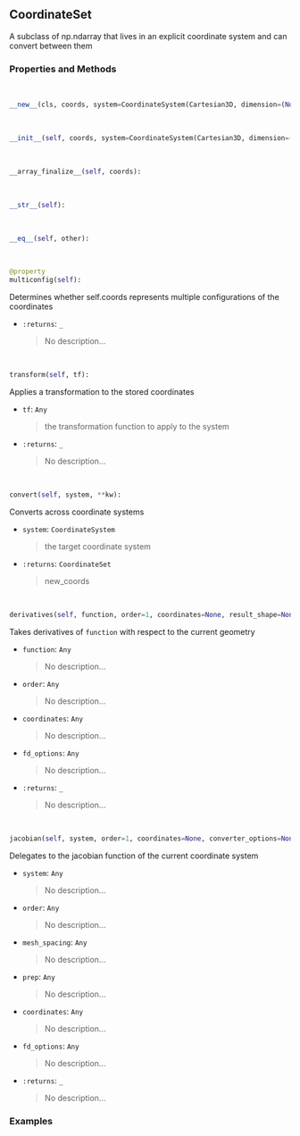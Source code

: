 ## <a id="McUtils.McUtils.Coordinerds.CoordinateSystems.CoordinateSet.CoordinateSet">CoordinateSet</a>
A subclass of np.ndarray that lives in an explicit coordinate system and can convert between them

### Properties and Methods
<a id="McUtils.McUtils.Coordinerds.CoordinateSystems.CoordinateSet.CoordinateSet.__new__" class="docs-object-method">&nbsp;</a>
```python
__new__(cls, coords, system=CoordinateSystem(Cartesian3D, dimension=(None, 3), matrix=None), converter_options=None): 
```

<a id="McUtils.McUtils.Coordinerds.CoordinateSystems.CoordinateSet.CoordinateSet.__init__" class="docs-object-method">&nbsp;</a>
```python
__init__(self, coords, system=CoordinateSystem(Cartesian3D, dimension=(None, 3), matrix=None), converter_options=None): 
```

<a id="McUtils.McUtils.Coordinerds.CoordinateSystems.CoordinateSet.CoordinateSet.__array_finalize__" class="docs-object-method">&nbsp;</a>
```python
__array_finalize__(self, coords): 
```

<a id="McUtils.McUtils.Coordinerds.CoordinateSystems.CoordinateSet.CoordinateSet.__str__" class="docs-object-method">&nbsp;</a>
```python
__str__(self): 
```

<a id="McUtils.McUtils.Coordinerds.CoordinateSystems.CoordinateSet.CoordinateSet.__eq__" class="docs-object-method">&nbsp;</a>
```python
__eq__(self, other): 
```

<a id="McUtils.McUtils.Coordinerds.CoordinateSystems.CoordinateSet.CoordinateSet.multiconfig" class="docs-object-method">&nbsp;</a>
```python
@property
multiconfig(self): 
```
Determines whether self.coords represents multiple configurations of the coordinates
- `:returns`: `_`
    >No description...

<a id="McUtils.McUtils.Coordinerds.CoordinateSystems.CoordinateSet.CoordinateSet.transform" class="docs-object-method">&nbsp;</a>
```python
transform(self, tf): 
```
Applies a transformation to the stored coordinates
- `tf`: `Any`
    >the transformation function to apply to the system
- `:returns`: `_`
    >No description...

<a id="McUtils.McUtils.Coordinerds.CoordinateSystems.CoordinateSet.CoordinateSet.convert" class="docs-object-method">&nbsp;</a>
```python
convert(self, system, **kw): 
```
Converts across coordinate systems
- `system`: `CoordinateSystem`
    >the target coordinate system
- `:returns`: `CoordinateSet`
    >new_coords

<a id="McUtils.McUtils.Coordinerds.CoordinateSystems.CoordinateSet.CoordinateSet.derivatives" class="docs-object-method">&nbsp;</a>
```python
derivatives(self, function, order=1, coordinates=None, result_shape=None, **fd_options): 
```
Takes derivatives of `function` with respect to the current geometry
- `function`: `Any`
    >No description...
- `order`: `Any`
    >No description...
- `coordinates`: `Any`
    >No description...
- `fd_options`: `Any`
    >No description...
- `:returns`: `_`
    >No description...

<a id="McUtils.McUtils.Coordinerds.CoordinateSystems.CoordinateSet.CoordinateSet.jacobian" class="docs-object-method">&nbsp;</a>
```python
jacobian(self, system, order=1, coordinates=None, converter_options=None, all_numerical=False, analytic_deriv_order=None, **fd_options): 
```
Delegates to the jacobian function of the current coordinate system
- `system`: `Any`
    >No description...
- `order`: `Any`
    >No description...
- `mesh_spacing`: `Any`
    >No description...
- `prep`: `Any`
    >No description...
- `coordinates`: `Any`
    >No description...
- `fd_options`: `Any`
    >No description...
- `:returns`: `_`
    >No description...

### Examples


